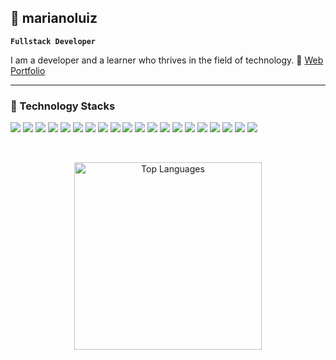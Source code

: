 ## 👾 marianoluiz 

**`Fullstack Developer`**

I am a developer and a learner who thrives in the field of technology. 📌 [Web Portfolio](https://luiz-webfolio.vercel.app/)

<hr/>

<h3>🤖 Technology Stacks</h3>

<p>
  <img src="https://img.shields.io/badge/react.js-%2361DAFB?style=for-the-badge&logo=react&logoColor=black"/>
  <img src="https://img.shields.io/badge/TypeScript-%233178C6?style=for-the-badge&logo=typescript&logoColor=white"/>
  <img src="https://img.shields.io/badge/python-%233776AB?style=for-the-badge&logo=python&logoColor=white"/>
  <img src="https://img.shields.io/badge/express.js-%23000000?style=for-the-badge&logo=node.js&logoColor=white"/>
  <img src="https://img.shields.io/badge/flask-%23000000?style=for-the-badge&logo=flask&logoColor=white"/>
  <img src="https://img.shields.io/badge/java-red?style=for-the-badge&logoColor=white"/>
  <img src="https://img.shields.io/badge/mysql-%234479A1?style=for-the-badge&logo=mysql&logoColor=white"/>
  <img src="https://img.shields.io/badge/JavaScript-%23F7DF1E?style=for-the-badge&logo=javascript&logoColor=black"/>
  <img src="https://img.shields.io/badge/Bootstrap-%237952B3?style=for-the-badge&logo=bootstrap&logoColor=white"/>
  <img src="https://img.shields.io/badge/Tailwind%20CSS-%2306B6D4?style=for-the-badge&logo=tailwindcss&logoColor=white"/>
  <img src="https://img.shields.io/badge/git-%23F05032?style=for-the-badge&logo=git&logoColor=white"/>
  <img src="https://img.shields.io/badge/sass-%23CC6699?style=for-the-badge&logo=sass&logoColor=white"/>
  <img src="https://img.shields.io/badge/html-%23E34F26?style=for-the-badge&logo=html5&logoColor=white"/>
  <img src="https://img.shields.io/badge/css-%23663399?style=for-the-badge&logo=css&logoColor=white"/>
  <img src="https://img.shields.io/badge/node.js-%235FA04E?style=for-the-badge&logo=node.js&logoColor=white"/>
  <img src="https://img.shields.io/badge/React%20Router-%23CA4245?style=for-the-badge&logo=react%20router&logoColor=white"/>
  <img src="https://img.shields.io/badge/redux-%23764ABC?style=for-the-badge&logo=redux&logoColor=white"/>
  <img src="https://img.shields.io/badge/pandas-%23150458?style=for-the-badge&logo=pandas&logoColor=white"/>
  <img src="https://img.shields.io/badge/numpy-%23013243?style=for-the-badge&logo=numpy&logoColor=white"/>
  <img src="https://img.shields.io/badge/C-%23A8B9CC?style=for-the-badge&logo=c&logoColor=black"/>
</p>

<br/>

<p align="center">
  <img 
    src="https://github-readme-stats.vercel.app/api/top-langs/?username=marianoluiz&layout=compact&show_icons=true&theme=transparent" 
    width="300" 
    alt="Top Languages"
  />
</p>
